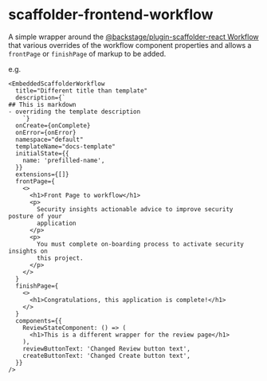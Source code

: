 # scaffolder-frontend-workflow

A simple wrapper around the [@backstage/plugin-scaffolder-react Workflow](https://github.com/backstage/backstage/blob/master/plugins/scaffolder-react/src/next/components/Workflow/Workflow.tsx) that various overrides of the workflow component properties and allows a `frontPage` or `finishPage` of markup to be added.

e.g.

```tsx
<EmbeddedScaffolderWorkflow
  title="Different title than template"
  description={`
## This is markdown
- overriding the template description
    `}
  onCreate={onComplete}
  onError={onError}
  namespace="default"
  templateName="docs-template"
  initialState={{
    name: 'prefilled-name',
  }}
  extensions={[]}
  frontPage={
    <>
      <h1>Front Page to workflow</h1>
      <p>
        Security insights actionable advice to improve security posture of your
        application
      </p>
      <p>
        You must complete on-boarding process to activate security insights on
        this project.
      </p>
    </>
  }
  finishPage={
    <>
      <h1>Congratulations, this application is complete!</h1>
    </>
  }
  components={{
    ReviewStateComponent: () => (
      <h1>This is a different wrapper for the review page</h1>
    ),
    reviewButtonText: 'Changed Review button text',
    createButtonText: 'Changed Create button text',
  }}
/>
```
